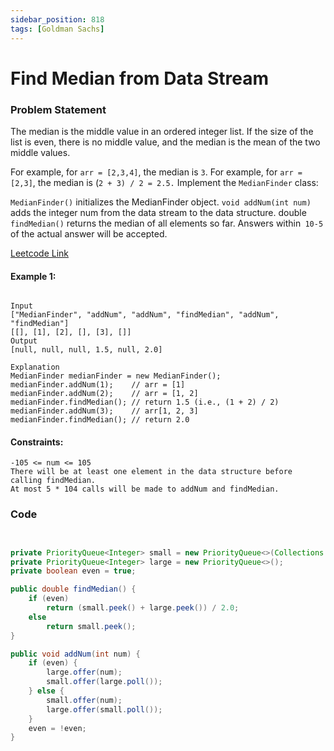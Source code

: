 ```yaml
---
sidebar_position: 818
tags: [Goldman Sachs]
---
```


# Find Median from Data Stream

### Problem Statement

The median is the middle value in an ordered integer list. If the size of the list is even, there is no middle value, and the median is the mean of the two middle values.

For example, for `arr = [2,3,4]`, the median is `3`.
For example, for `arr = [2,3]`, the median is (`2 + 3) / 2 = 2.5.`
Implement the `MedianFinder` class:

`MedianFinder()` initializes the MedianFinder object.
`void addNum(int num)` adds the integer num from the data stream to the data structure.
double `findMedian()` returns the median of all elements so far. Answers within` 10-5` of the actual answer will be accepted.



[Leetcode Link](https://leetcode.com/problems/find-median-from-data-stream/)

#### Example 1:

```

Input
["MedianFinder", "addNum", "addNum", "findMedian", "addNum", "findMedian"]
[[], [1], [2], [], [3], []]
Output
[null, null, null, 1.5, null, 2.0]

Explanation
MedianFinder medianFinder = new MedianFinder();
medianFinder.addNum(1);    // arr = [1]
medianFinder.addNum(2);    // arr = [1, 2]
medianFinder.findMedian(); // return 1.5 (i.e., (1 + 2) / 2)
medianFinder.addNum(3);    // arr[1, 2, 3]
medianFinder.findMedian(); // return 2.0
```

#### Constraints:
```
-105 <= num <= 105
There will be at least one element in the data structure before calling findMedian.
At most 5 * 104 calls will be made to addNum and findMedian.
```

### Code

```java title="java Code"


private PriorityQueue<Integer> small = new PriorityQueue<>(Collections.reverseOrder());
private PriorityQueue<Integer> large = new PriorityQueue<>();
private boolean even = true;

public double findMedian() {
    if (even)
        return (small.peek() + large.peek()) / 2.0;
    else
        return small.peek();
}

public void addNum(int num) {
    if (even) {
        large.offer(num);
        small.offer(large.poll());
    } else {
        small.offer(num);
        large.offer(small.poll());
    }
    even = !even;
}
```

